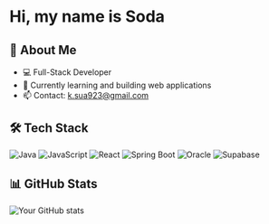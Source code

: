 # Hi, my name is Soda

## 🚀 About Me
* 💻 Full-Stack Developer
* 🌱 Currently learning and building web applications
* 📫 Contact: k.sua923@gmail.com

## 🛠️ Tech Stack
![Java](https://img.shields.io/badge/-Java-007396?style=flat-square&logo=java&logoColor=white)
![JavaScript](https://img.shields.io/badge/-JavaScript-F7DF1E?style=flat-square&logo=javascript&logoColor=black)
![React](https://img.shields.io/badge/-React-61DAFB?style=flat-square&logo=react&logoColor=black)
![Spring Boot](https://img.shields.io/badge/-Spring%20Boot-6DB33F?style=flat-square&logo=spring&logoColor=white)
![Oracle](https://img.shields.io/badge/-Oracle-F80000?style=flat-square&logo=oracle&logoColor=white)
![Supabase](https://img.shields.io/badge/-Supabase-3ECF8E?style=flat-square&logo=supabase&logoColor=white)

## 📊 GitHub Stats
![Your GitHub stats](https://github-readme-stats.vercel.app/api?username=SodaK923&show_icons=true&theme=github_dark)

<!--
**SodaK923/SodaK923** is a ✨ _special_ ✨ repository because its `README.md` (this file) appears on your GitHub profile.

Here are some ideas to get you started:

- 🔭 I’m currently working on ...
- 🌱 I’m currently learning ...
- 👯 I’m looking to collaborate on ...
- 🤔 I’m looking for help with ...
- 💬 Ask me about ...
- 📫 How to reach me: ...
- 😄 Pronouns: ...
- ⚡ Fun fact: ...
-->

